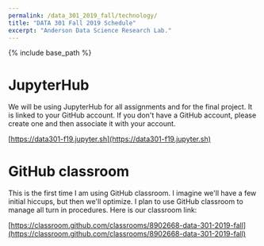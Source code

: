 ```yaml
---
permalink: /data_301_2019_fall/technology/
title: "DATA 301 Fall 2019 Schedule"
excerpt: "Anderson Data Science Research Lab."
---
```


{% include base_path %}

# JupyterHub
We will be using JupyterHub for all assignments and for the final project. It is linked
to your GitHub account. If you don't have a GitHub account, please create one and then associate it
with your account.

[https://data301-f19.jupyter.sh](https://data301-f19.jupyter.sh)

# GitHub classroom
This is the first time I am using GitHub classroom. I imagine we'll have a few initial hiccups, but then we'll
optimize. I plan to use GitHub classroom to manage all turn in procedures. Here is our classroom link:

[https://classroom.github.com/classrooms/8902668-data-301-2019-fall](https://classroom.github.com/classrooms/8902668-data-301-2019-fall)
